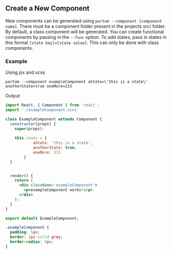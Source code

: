 ## Create a New Component

New components can be generated using `partum --component [component name]`. There must be a component folder present in the projects src/ folder.
By default, a class component will be generated. You can create functional components by passing in the `--func` option.
To add states, pass in states in this format `[state key]=[state value]`. This can only be done with class components. 

### Example

Using jsx and scss

```
partum --component exampleComponent aState=\'this is a state\' anotherState=true oneMore=215
```

Output
```/src/component/exampleComponent/exampleComponent.jsx
import React, { Component } from 'react';
import './exampleComponent.scss'

class ExampleComponent extends Component {
  constructor(props) {
    super(props);
    
    this.state = {
			aState: 'this is a state',
			anotherState: true,
			oneMore: 215
		}
  }


  render() {
    return (
      <div className='exampleComponent'>
        <p>exampleComponent works!</p>
      </div>
    );
  }
}

export default ExampleComponent;
```

```/src/component/exampleComponent/exampleComponent.scss
.exampleComponent {
  padding: 5px;
  border: 1px solid grey;
  border-radius: 5px;
}

```